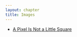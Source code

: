 ```yaml
---
layout: chapter
title: Images
---
```

* [A Pixel Is Not a Little Square](http://alvyray.com/Memos/CG/Microsoft/6_pixel.pdf)
